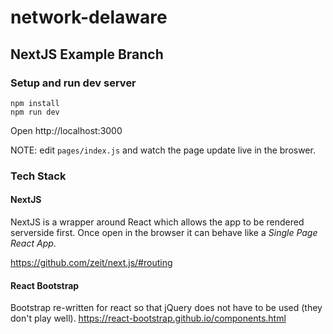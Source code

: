 # network-delaware

## NextJS Example Branch

### Setup and run dev server

```
npm install
npm run dev
```

Open http://localhost:3000

NOTE: edit `pages/index.js` and watch the page update live in the broswer.
### Tech Stack

#### NextJS

NextJS is a wrapper around React which allows the app to be rendered serverside first. Once open in the browser it can behave like a _Single Page React App_.

https://github.com/zeit/next.js/#routing

#### React Bootstrap

Bootstrap re-written for react so that jQuery does not have to be used (they don't play well).
https://react-bootstrap.github.io/components.html